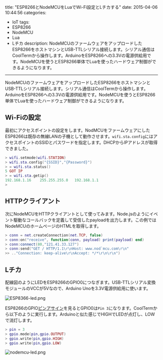 title: "ESP8266とNodeMCUをLuaでWi-Fi設定とLチカする"
date: 2015-04-06 10:44:56
categories:
 - IoT
tags:
 - ESP8266
 - NodeMCU
 - Lua
 - Lチカ
description: NodeMCUのファームウェアをアップロードしたESP8266をホストマシンとUSB-TTLシリアル接続します。シリアル通信はCoolTermから操作します。ArduinoをESP8266への3.3Vの電源供給用です。NodeMCUを使うとESP8266単体でLuaを使ったハードウェア制御ができるようになります。
---

NodeMCUのファームウェアをアップロードしたESP8266をホストマシンとUSB-TTLシリアル接続します。シリアル通信はCoolTermから操作します。ArduinoをESP8266への3.3Vの電源供給用です。NodeMCUを使うとESP8266単体でLuaを使ったハードウェア制御ができるようになります。

<!-- more -->

## Wi-Fiの設定

最初にアクセスポイントの設定をします。NodMCUをファームウェアにしたESP8266は既存の無線LANの子機として動作させます。`wifi.sta.config`にはアクセスポイントのSSIDとパスワードを指定します。DHCPからIPアドレスが取得できました。

```lua
> wifi.setmode(wifi.STATION)
> wifi.sta.config("{SSID}","{Password}")
> = wifi.sta.status()
5 GOT IP
> = wifi.sta.getip()
192.168.1.16	255.255.255.0	192.168.1.1
> 
```

## HTTPクライアント

次にNodeMCUをHTTPクライアントとして使ってみます。Node.jsのようにイベント駆動なコールバックを定義して受信したpayloadを出力します。この例ではNodeMCUのホームページのHTMLを取得します。

``` lua
> conn = net.createConnection(net.TCP, false) 
> conn:on("receive", function(conn, payload) print(payload) end)
> conn:connect(80,"121.41.33.127")
> conn:send("GET / HTTP/1.1\r\nHost: www.nod`mcu.com\r\n"
>> .."Connection: keep-alive\r\nAccept: */*\r\n\r\n")
```

## Lチカ

配線図のようにLEDをESP8266のGPIO0につなぎます。USB-TTLシリアル変換モジュールのVCCが5Vなので、Arduino Unoを3.3V電源供給用に使います。

![ESP8366-led.png](/2015/04/06/esp8266-nodemcu-lua-led-blinking/ESP8366-led.png)

ESP8266のGPIO[ピンアサイン](https://github.com/nodemcu/nodemcu-firmware/wiki/nodemcu_api_en#new_gpio_map)を見るとGPIO0は`Pin 3`になります。CoolTermから以下のように実行します。Arduinoと似た感じでHIGHでLEDが点灯し、LOWで消灯します。

```lua
> pin = 3
> gpio.mode(pin,gpio.OUTPUT)
> gpio.write(pin,gpio.HIGH)
> gpio.write(pin,gpio.LOW)
```

![nodemcu-led.png](/2015/04/06/esp8266-nodemcu-lua-led-blinking/nodemcu-led.png)

